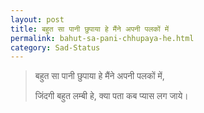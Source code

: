 ```yaml
---
layout: post
title: बहुत सा पानी छुपाया हे मैंने अपनी पलकों में
permalink: bahut-sa-pani-chhupaya-he.html
category: Sad-Status
---
```

>बहुत सा पानी छुपाया हे मैंने अपनी पलकों में,
>
>जिंदगी बहुत लम्बी हे, क्या पता कब प्यास लग जाये। 